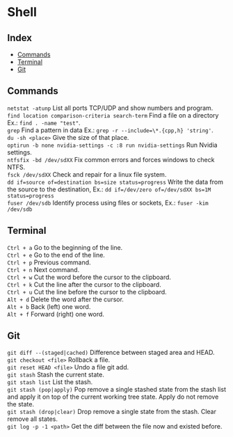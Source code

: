 # Shell

## Index
* [Commands](#commands)
* [Terminal](#terminal)
* [Git](#git)

## Commands
`netstat -atunp` List all ports TCP/UDP and show numbers and program.  
`find location comparison-criteria search-term` Find a file on a directory Ex.: `find . -name "test"`.  
`grep` Find a pattern in data Ex.: `grep -r --include=\*.{cpp,h} 'string'`.  
`du -sh <place>` Give the size of that place.  
`optirun -b none nvidia-settings -c :8 run nvidia-settings` Run Nvidia settings.  
`ntfsfix -bd /dev/sdXX` Fix common errors and forces windows to check NTFS.  
`fsck /dev/sdXX` Check and repair for a linux file system.  
`dd if=source of=destination bs=size status=progress` Write the data from the source to the destination, Ex.: `dd if=/dev/zero of=/dev/sdXX bs=1M status=progress`  
`fuser /dev/sdb` Identify process using files or sockets, Ex.: `fuser -kim /dev/sdb`  

## Terminal
`Ctrl + a` Go to the beginning of the line.  
`Ctrl + e` Go to the end of the line.  
`Ctrl + p` Previous command.  
`Ctrl + n` Next command.  
`Ctrl + w` Cut the word before the cursor to the clipboard.  
`Ctrl + k` Cut the line after the cursor to the clipboard.  
`Ctrl + u` Cut the line before the cursor to the clipboard.  
`Alt + d` Delete the word after the cursor.  
`Alt + b` Back (left) one word.  
`Alt + f` Forward (right) one word.  

## Git
`git diff --(staged|cached)` Difference between staged area and HEAD.  
`git checkout <file>` Rollback a file.  
`git reset HEAD <file>` Undo a file git add.  
`git stash` Stash the current state.  
`git stash list` List the stash.  
`git stash (pop|apply)` Pop remove a single stashed state from the stash list and apply it on top of the current working tree state. Apply do not remove the state.  
`git stash (drop|clear)` Drop remove a single state from the stash. Clear remove all states.  
`git log -p -1 <path>` Get the diff between the file now and existed before.  

